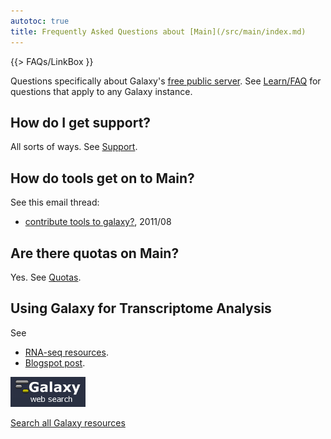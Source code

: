 ```yaml
---
autotoc: true
title: Frequently Asked Questions about [Main](/src/main/index.md)
---
```

{{> FAQs/LinkBox }}


 
Questions specifically about Galaxy's [free public server](/src/main/index.md).  See [Learn/FAQ](/src/learn/faq/index.md) for questions that apply to any Galaxy instance.


 
## How do I get support?

All sorts of ways.  See [Support](/src/support/index.md).

## How do tools get on to Main?

See this email thread:
* [contribute tools to galaxy?](http://dev.list.galaxyproject.org/contribute-tools-to-galaxy-td4141388.html), 2011/08

## Are there quotas on Main?

Yes.  See [Quotas](/src/main/index.md#quotas).

## Using Galaxy for Transcriptome Analysis

See 
* [RNA-seq resources](https://wiki.galaxyproject.org/Support#Tools_on_the_Main_server:_RNA-seq).
* [Blogspot post](http://kevin-gattaca.blogspot.com/2011/09/faq-howto-do-rna-seq-bioinformatics.html).

<div class='center'>
<a href='/src/search/index.md'><img src="/src/images/logos/GalaxyWebSearch.png" alt="Search all Galaxy resources" width="120" /></a>

[Search all Galaxy resources](/src/search/index.md)
</div>
